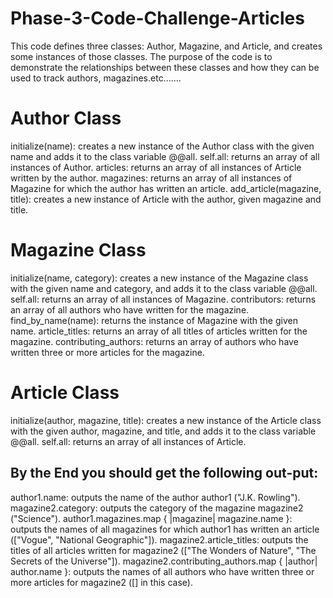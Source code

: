 # Phase-3-Code-Challenge-Articles
This code defines three classes: Author, Magazine, and Article, and creates some instances of those classes. 
The purpose of the code is to demonstrate the relationships between these classes and how they can be used to track authors, magazines.etc.......

# Author Class
initialize(name): creates a new instance of the Author class with the given name and adds it to the class variable @@all.
self.all: returns an array of all instances of Author.
articles: returns an array of all instances of Article written by the author.
magazines: returns an array of all instances of Magazine for which the author has written an article.
add_article(magazine, title): creates a new instance of Article with the author, given magazine and title.

# Magazine Class
initialize(name, category): creates a new instance of the Magazine class with the given name and category, and adds it to the class variable @@all.
self.all: returns an array of all instances of Magazine.
contributors: returns an array of all authors who have written for the magazine.
find_by_name(name): returns the instance of Magazine with the given name.
article_titles: returns an array of all titles of articles written for the magazine.
contributing_authors: returns an array of authors who have written three or more articles for the magazine.

# Article Class
 initialize(author, magazine, title): creates a new instance of the Article class with the given author, magazine, and title, and adds it to the class variable @@all.
self.all: returns an array of all instances of Article.


## By the End you should get the following out-put:
author1.name: outputs the name of the author author1 ("J.K. Rowling").
magazine2.category: outputs the category of the magazine magazine2 ("Science").
author1.magazines.map { |magazine| magazine.name }: outputs the names of all magazines for which author1 has written an article (["Vogue", "National Geographic"]).
magazine2.article_titles: outputs the titles of all articles written for magazine2 (["The Wonders of Nature", "The Secrets of the Universe"]).
magazine2.contributing_authors.map { |author| author.name }: outputs the names of all authors who have written three or more articles for magazine2 ([] in this case).
